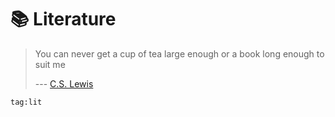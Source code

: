# :books: Literature

> You can never get a cup of tea large enough or a book long
> enough to suit me
>
> --- [C.S. Lewis](https://en.wikipedia.org/wiki/C._S._Lewis)

```query
tag:lit
```
